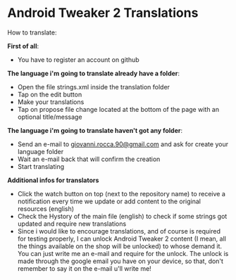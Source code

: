 Android Tweaker 2 Translations
============================

How to translate:

<b>First of all</b>:
- You have to register an account on github

<b>The language i'm going to translate already have a folder</b>:
- Open the file strings.xml inside the translation folder
- Tap on the edit button
- Make your translations
- Tap on propose file change located at the bottom of the page with an optional title/message

<b>The language i'm going to translate haven't got any folder</b>:
- Send an e-mail to giovanni.rocca.90@gmail.com and ask for create your language folder
- Wait an e-mail back that will confirm the creation
- Start translating

<b>Additional infos for translators</b>
- Click the watch button on top (next to the repository name) to receive a notification every time we update or add content to the original resources (english)
- Check the Hystory of the main file (english) to check if some strings got updated and require new translations
- Since i would like to encourage translations, and of course is required for testing properly, I can unlock Android Tweaker 2 content (I mean, all the things available on the shop will be unlocked) to whose demand it. You can just write me an e-mail and require for the unlock. The unlock is made through the google email you have on your device, so that, don't remember to say it on the e-mail u'll write me!
